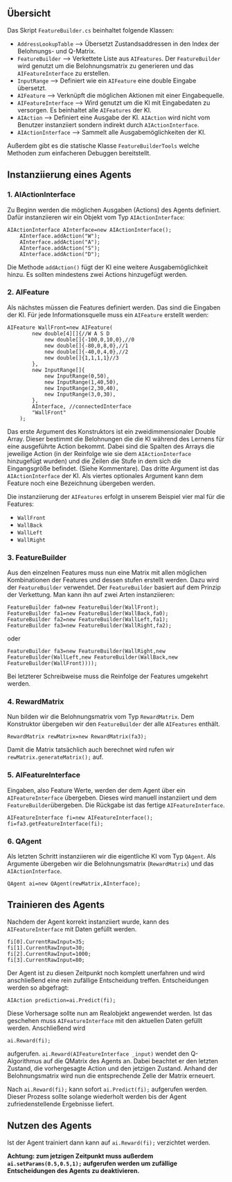 ## Übersicht

Das Skript `FeatureBuilder.cs` beinhaltet folgende Klassen:

* `AddressLookupTable` --> Übersetzt Zustandsaddressen in den Index der Belohnungs- und Q-Matrix.
* `FeatureBuilder` --> Verkettete Liste aus `AIFeatures`. Der `FeatureBuilder` wird genutzt um die Belohnungsmatrix zu generieren und das `AIFeatureInterface` zu erstellen.
* `InputRange` --> Definiert wie ein `AIFeature` eine double Eingabe übersetzt.
* `AIFeature` --> Verknüpft die möglichen Aktionen mit einer Eingabequelle.
* `AIFeatureInterface` --> Wird genutzt um die KI mit Eingabedaten zu versorgen. Es beinhaltet alle `AIFeatures` der KI.
* `AIAction` --> Definiert eine Ausgabe der KI. `AIAction` wird nicht vom Benutzer instanziiert sondern indirekt durch `AIActionInterface`. 
* `AIActionInterface` --> Sammelt alle Ausgabemöglichkeiten der KI.

Außerdem gibt es die statische Klasse `FeatureBuilderTools` welche Methoden zum einfacheren Debuggen bereitstellt.

## Instanziierung eines Agents
### 1. AIActionInterface
Zu Beginn werden die möglichen Ausgaben (Actions) des Agents definiert. Dafür instanziieren wir ein Objekt vom Typ `AIActionInterface`:

    AIActionInterface AInterface=new AIActionInterface();
        AInterface.addAction("W");
        AInterface.addAction("A");
        AInterface.addAction("S");
        AInterface.addAction("D");

Die Methode `addAction()` fügt der KI eine weitere Ausgabemöglichkeit hinzu. Es sollten mindestens zwei Actions hinzugefügt werden.

### 2. AIFeature
Als nächstes müssen die Features definiert werden. Das sind die Eingaben der KI. Für jede Informationsquelle muss ein `AIFeature` erstellt werden:

    AIFeature WallFront=new AIFeature(
            new double[4][]{//W A S D
                new double[]{-100,0,10,0},//0
                new double[]{-80,0,8,0},//1
                new double[]{-40,0,4,0},//2
                new double[]{1,1,1,1}//3
            },
            new InputRange[]{
                new InputRange(0,50),
                new InputRange(1,40,50),
                new InputRange(2,30,40),
                new InputRange(3,0,30),
            },
            AInterface, //connectedInterface
            "WallFront"
        );

Das erste Argument des Konstruktors ist ein zweidimmensionaler Double Array. Dieser bestimmt die Belohnungen die die KI während des Lernens für eine ausgeführte Action bekommt. Dabei sind die Spalten des Arrays die jeweilige Action (in der Reinfolge wie sie dem `AIActionInterface` hinzugefügt wurden) und die Zeilen die Stufe in dem sich die Eingangsgröße befindet. (Siehe Kommentare). Das dritte Argument ist das `AIActionInterface` der KI. Als viertes optionales Argument kann dem Feature noch eine Bezeichnung übergeben werden.

Die instanziierung der `AIFeatures` erfolgt in unserem Beispiel vier mal für die Features:
* `WallFront`
* `WallBack`
* `WallLeft`
* `WallRight`

### 3. FeatureBuilder
Aus den einzelnen Features muss nun eine Matrix mit allen möglichen Kombinationen der Features und dessen stufen erstellt werden. Dazu wird der `FeatureBuilder` verwendet. Der `FeatureBuilder` basiert auf dem Prinzip der Verkettung. Man kann ihn auf zwei Arten instanziieren:

    FeatureBuilder fa0=new FeatureBuilder(WallFront);
    FeatureBuilder fa1=new FeatureBuilder(WallBack,fa0);
    FeatureBuilder fa2=new FeatureBuilder(WallLeft,fa1);
    FeatureBuilder fa3=new FeatureBuilder(WallRight,fa2);
 
oder

    FeatureBuilder fa3=new FeatureBuilder(WallRight,new FeatureBuilder(WallLeft,new FeatureBuilder(WallBack,new FeatureBuilder(WallFront))));

Bei letzterer Schreibweise muss die Reinfolge der Features umgekehrt werden.

### 4. RewardMatrix
Nun bilden wir die Belohnungsmatrix vom Typ `RewardMatrix`. Dem Konstruktor übergeben wir den `FeatureBuilder` der alle `AIFeatures` enthält.

    RewardMatrix rewMatrix=new RewardMatrix(fa3);

Damit die Matrix tatsächlich auch berechnet wird rufen wir `rewMatrix.generateMatrix();` auf.

### 5. AIFeatureInterface
Eingaben, also Feature Werte, werden der dem Agent über ein `AIFeatureInterface` übergeben. Dieses wird manuell instanziiert und dem `FeatureBuilder`übergeben. Die Rückgabe ist das fertige `AIFeatureInterface`.

    AIFeatureInterface fi=new AIFeatureInterface();
    fi=fa3.getFeatureInterface(fi);

### 6. QAgent
Als letzten Schritt instanziieren wir die eigentliche KI vom Typ `QAgent`. Als Argumente übergeben wir die Belohnungsmatrix (`RewardMatrix`) und das `AIActionInterface`.

    QAgent ai=new QAgent(rewMatrix,AInterface);

## Trainieren des Agents
Nachdem der Agent korrekt instanziiert wurde, kann des `AIFeatureInterface` mit Daten gefüllt werden.

    fi[0].CurrentRawInput=35;
    fi[1].CurrentRawInput=30;
    fi[2].CurrentRawInput=1000;
    fi[3].CurrentRawInput=80;

Der Agent ist zu diesen Zeitpunkt noch komplett unerfahren und wird anschließend eine rein zufällige Entscheidung treffen. Entscheidungen werden so abgefragt:

    AIAction prediction=ai.Predict(fi);

Diese Vorhersage sollte nun am Realobjekt angewendet werden. Ist das geschehen muss `AIFeatureInterface` mit den aktuellen Daten gefüllt werden. Anschließend wird 

    ai.Reward(fi);

aufgerufen. `ai.Reward(AIFeatureInterface _input)` wendet den Q-Algorithmus auf die QMatrix des Agents an. Dabei beachtet er den letzten Zustand, die vorhergesagte Action und den jetzigen Zustand. Anhand der Belohnungsmatrix wird nun die entsprechende Zelle der Matrix erneuert.

Nach `ai.Reward(fi);` kann sofort `ai.Predict(fi);` aufgerufen werden. Dieser Prozess sollte solange wiederholt werden bis der Agent zufriedenstellende Ergebnisse liefert.

## Nutzen des Agents
Ist der Agent trainiert dann kann auf `ai.Reward(fi);` verzichtet werden. 

**Achtung: zum jetzigen Zeitpunkt muss außerdem `ai.setParams(0.5,0.5,1);` aufgerufen werden um zufällige Entscheidungen des Agents zu deaktivieren.** 



